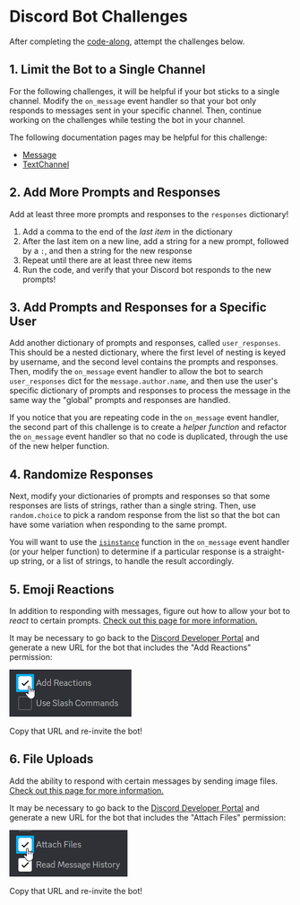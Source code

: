 # Discord Bot Challenges
After completing the [code-along](DiscordCodeAlong.md), attempt the challenges below.

## 1. Limit the Bot to a Single Channel
For the following challenges, it will be helpful if your bot sticks to a single channel. Modify the `on_message` event handler so that your bot only responds to messages sent in your specific channel. Then, continue working on the challenges while testing the bot in your channel.

The following documentation pages may be helpful for this challenge:

- [Message](https://discordpy.readthedocs.io/en/latest/api.html#discord.Message)
- [TextChannel](https://discordpy.readthedocs.io/en/latest/api.html#discord.TextChannel)

## 2. Add More Prompts and Responses
Add at least three more prompts and responses to the `responses` dictionary!

1. Add a comma to the end of the _last item_ in the dictionary
1. After the last item on a new line, add a string for a new prompt, followed by a `:`, and then a string for the new response
1. Repeat until there are at least three new items
1. Run the code, and verify that your Discord bot responds to the new prompts!

## 3. Add Prompts and Responses for a Specific User
Add another dictionary of prompts and responses, called `user_responses`. This should be a nested dictionary, where the first level of nesting is keyed by username, and the second level contains the prompts and responses. Then, modify the `on_message` event handler to allow the bot to search `user_responses` dict for the `message.author.name`, and then use the user's specific dictionary of prompts and responses to process the message in the same way the "global" prompts and responses are handled.

If you notice that you are repeating code in the `on_message` event handler, the second part of this challenge is to create a *helper function* and refactor the `on_message` event handler so that no code is duplicated, through the use of the new helper function.

## 4. Randomize Responses
Next, modify your dictionaries of prompts and responses so that some responses are lists of strings, rather than a single string. Then, use `random.choice` to pick a random response from the list so that the bot can have some variation when responding to the same prompt.

You will want to use the [`isinstance`](https://docs.python.org/3/library/functions.html#isinstance) function in the `on_message` event handler (or your helper function) to determine if a particular response is a straight-up string, or a list of strings, to handle the result accordingly.

## 5. Emoji Reactions
In addition to responding with messages, figure out how to allow your bot to _react_ to certain prompts. [Check out this page for more information.](https://discordpy.readthedocs.io/en/stable/faq.html#how-can-i-add-a-reaction-to-a-message)

It may be necessary to go back to the [Discord Developer Portal](https://discord.com/developers/applications/) and generate a new URL for the bot that includes the "Add Reactions" permission:

![](Assets/AddReactions.png)

Copy that URL and re-invite the bot!

## 6. File Uploads
Add the ability to respond with certain messages by sending image files. [Check out this page for more information.](https://discordpy.readthedocs.io/en/stable/faq.html#how-do-i-upload-an-image)

It may be necessary to go back to the [Discord Developer Portal](https://discord.com/developers/applications/) and generate a new URL for the bot that includes the "Attach Files" permission:

![](Assets/AttachFiles.png)

Copy that URL and re-invite the bot!
